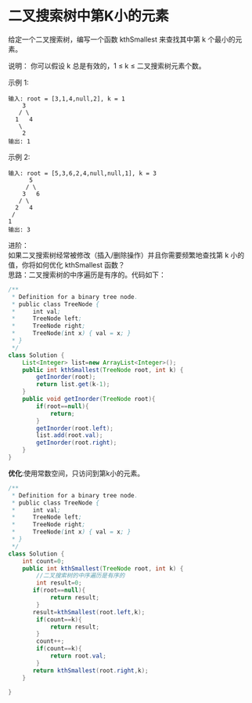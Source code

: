 #  二叉搜索树中第K小的元素
给定一个二叉搜索树，编写一个函数 kthSmallest 来查找其中第 k 个最小的元素。

说明：
你可以假设 k 总是有效的，1 ≤ k ≤ 二叉搜索树元素个数。

示例 1:

    输入: root = [3,1,4,null,2], k = 1
        3
       / \
      1   4
       \
        2
    输出: 1
示例 2:

    输入: root = [5,3,6,2,4,null,null,1], k = 3
          5
         / \
        3   6
       / \
      2   4
     /
    1
    输出: 3

进阶：  
    如果二叉搜索树经常被修改（插入/删除操作）并且你需要频繁地查找第 k 小的值，你将如何优化 kthSmallest 函数？  
思路：二叉搜索树的中序遍历是有序的。代码如下：
```java
/**
 * Definition for a binary tree node.
 * public class TreeNode {
 *     int val;
 *     TreeNode left;
 *     TreeNode right;
 *     TreeNode(int x) { val = x; }
 * }
 */
class Solution {
    List<Integer> list=new ArrayList<Integer>();
    public int kthSmallest(TreeNode root, int k) {
        getInorder(root);
        return list.get(k-1);
    }
    public void getInorder(TreeNode root){
        if(root==null){
            return;
        }
        getInorder(root.left);
        list.add(root.val);
        getInorder(root.right);
    }
}
```  
**优化**:使用常数空间，只访问到第k小的元素。
```java
/**
 * Definition for a binary tree node.
 * public class TreeNode {
 *     int val;
 *     TreeNode left;
 *     TreeNode right;
 *     TreeNode(int x) { val = x; }
 * }
 */
class Solution {
    int count=0;
    public int kthSmallest(TreeNode root, int k) {
        //二叉搜索树的中序遍历是有序的
        int result=0;
       if(root==null){
            return result;
        }
       result=kthSmallest(root.left,k);
        if(count==k){
            return result;
        }
        count++;
        if(count==k){
            return root.val;
        }
       return kthSmallest(root.right,k);
    }
    
}
```